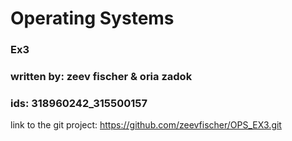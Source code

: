 # Operating Systems  
### Ex3
### written by: zeev fischer & oria zadok  
### ids: 318960242_315500157  
link to the git project: https://github.com/zeevfischer/OPS_EX3.git   
